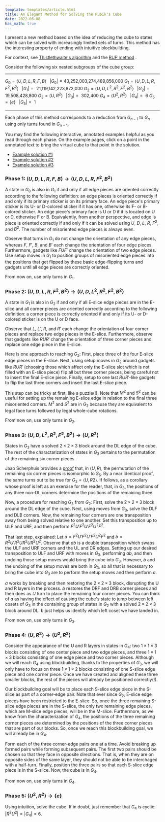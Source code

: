 ```yaml
---
template: templates/article.html
title: An Elegant Method for Solving the Rubik's Cube
date: 2022-06-08
has_math: true
...
```


I present a new method based on the idea of reducing the cube to states which can be solved with increasingly limited sets of turns.
This method has the interesting property of ending with intuitive blockbuilding.

For context, see [Thistlethwaite's algorithm](https://www.jaapsch.net/puzzles/thistle.htm) and the [RUP method](https://presleygit.github.io/index_eng.html) .

Consider the following six nested subgroups of the cube group:

------------------------------------------------- ---------------------------
$G_0 = \langle U, D, L, R, F, B \rangle$          $\;\;|G_0| = \textrm{43,252,003,274,489,856,000}$
$G_1 = \langle U, D, L, R, F^2, B^2 \rangle$      $\;\;|G_1| = \textrm{    21,119,142,223,872,000}$
$G_2 = \langle U, D, L^2, R^2, F^2, B^2 \rangle$  $\;\;|G_2| = \textrm{            19,508,428,800}$
$G_3 = \langle U, R^2 \rangle$                    $\;\;|G_3| = \textrm{                   302,400}$
$G_4 = \langle U^2, R^2 \rangle$                  $\;\;|G_4| = \textrm{                         6}$
$G_5 = \{ e \}$                                   $\;\;|G_5| = \textrm{                         1}$
------------------------------------------------- ---------------------------

Each phase of this method corresponds to a reduction from $G_{n-1}$ to $G_n$ using only turns found in $G_{n-1}$.

You may find the following interactive, annotated examples helpful as you read through each phase. On the example pages, click on a point in the annotated text to bring the virtual cube to that point in the solution.

- [Example solution #1](https://alg.cubing.net/?type=reconstruction&setup=R_D2_L_R_B2_U2_B2_D2_L_B2_U2_B-_U-_F-_R-_U-_B_D-_B_U_F&alg=%2F%2F_Phase_1%0A%0AU_L_B-_%2F%2F_flip_4_edges%0AU_F_L_F-_%2F%2F_flip_2_remaining_edges%0A%0A%2F%2F_Phase_2%0A%0AL_U_L-_%2F%2F_finish_placing_all_but_one_E%26%2345%3Bslice_edge_in_E%26%2345%3Bslice%0AR2_D_R-_U_R_%2F%2F_setup_and_flip_three_corners_to_get_to_an_easier_corner_orientation_state%0AU_R-_U_R_%2F%2F_setup_and_flip_three_corners_to_get_to_the_penultimate_corner_orientation_state%0AM2_D_R-_U-_R_%2F%2F_setup_and_flip_final_three_corners_while_inserting_final_E%26%2345%3Bslice_edge%0Ax2_%2F%2F_re%26%2345%3Borient_cube%0A%0A%2F%2F_Phase_3%0A%0AR2_F2_R2_D_R2_D2_%2F%2F_create_2x2x2_block%0AR2_U2_R2_F2_R2_F2_%2F%2F_complete_2x2x3_block%0AR2_U_R2_U-_R2_U-_R2_%2F%2F_solve_DRF_and_DRB%0A%2F%2F_note_that_ULB_and_URB_must_be_swapped_in_order_for_U_corners_to_be_solved_relative_to_one_another%0AU2_%2F%2F_setup_ULB_and_URB_ro_ULF_and_URF%0AF2_U-_F2_U-_F2_U2_F2_%2F%2F_execute_corner_permutation_algorithm%0A%0A%2F%2F_Phase_4%0A%0AR2_%2F%2F_create_first_pair%0AU_R2_U_R2_U_R2_U_R2_%2F%2F_create_second_pair%0A%2F%2F_third_pair_skip%0AU-_R2_U_R2_U-_R2_U_%2F%2F_align_pairs_%0A%0A%2F%2F_Phase_5%0A%0AR2_U2_%2F%2F_finish&view=playback)
- [Example solution #2](https://alg.cubing.net/?setup=R2_B2_R2_B2_U2_R2_D_U2_L2_F2_R2_B_L-_F-_L-_B_F_D2_F2_U_F&type=reconstruction&alg=%2F%2F_Phase_1%0A%0AF_%2F%2F_flip_4_edges%0AB_L-_B-_%2F%2F_flip_remaining_2_edges%0A%0A%2F%2F_Phase_2%0A%0A%2F%2F_three_out_of_four_E%26%2345%3Bslice_edges_are_already_in_the_E%26%2345%3Bslice%0AL-_U_L_%2F%2F_setup_and_flip_three_corners_to_get_to_the_penultimate_corner_orientation_state%0AR2_U_D_M2_D_L-_U_L_%2F%2F_setup_and_flip_final_three_corners_while_inserting_final_E%26%2345%3Bslice_edge%0Ax2_%2F%2F_re%26%2345%3Borient_cube%0A%0A%2F%2F_Phase_3%0A%0AF2_L2R2_D_R2_D2_%2F%2F_create_2x2x2_block%0AU-_R2_U2_F2_%2F%2F_complete_2x2x3_block%0AU_R2_U-_R2_U_R2_U_R2_%2F%2F_solve_DRF_and_DRB%0A%2F%2F_note_that_ULB_and_URB_must_be_swapped_in_order_for_U_corners_to_be_solved_relative_to_one_another%0AU2_%2F%2F_setup_ULB_and_URB_ro_ULF_and_URF%0AF2_U-_F2_U-_F2_U2_F2_%2F%2F_execute_corner_permutation_algorithm%0A%0A%2F%2F_Phase_4%0A%0AU-_R2_%2F%2F_create_first_pair%0AU2_R2_U-_R2_%2F%2F_create_second_pair%0AU_R2_U2_R2_%2F%2F_create_third_pair%0AU2_R2_U-_R2_U_R2_U-_%2F%2F_align_pairs%0A%0A%2F%2F_Phase_5%0A%0AR2_U2_R2_U2_%2F%2F_finish&view=playback)
- [Example solution #3](https://alg.cubing.net/?setup=D_L2_U_L2_U_L2_U2_L2_U-_F2_D-_L_U-_L2_D2_L_B2_U_B-_L2_U&type=reconstruction&alg=%2F%2F_Phase_1%0A%0AU-_L2_B_%2F%2F_setup_and_flip_all_4_misoriented_edges%0A%0A%2F%2F_Phase_2%0A%0AU2_R-_U_R%0A%2F%2F_three_out_of_four_E%26%2345%3Bslice_edges_are_already_in_the_E%26%2345%3Bslice%0AR2_D-_U-__%2F%2F_setup_and_flip_three_corners_to_get_to_an_easier_corner_orientation_state%0AU2_R_U-_R-_%2F%2F_setup_and_flip_three_corners_to_get_to_the_penultimate_corner_orientation_state%0AR-_D_R_%2F%2F_flip_final_three_corners_while_inserting_final_E%26%2345%3Bslice_edge%0A%0A%2F%2F_Phase_3%0A%0AD_U-_B2_D2_L2_%2F%2F_create_2x2x2_block%0AU-_R2_U_R2_U_R2__B2_%2F%2F_complete_2x2x3_block%0AU2_R2_U_R2_%2F%2F_solve_DRF_and_DRB%0A%2F%2F_note_that_URF_and_URB_must_be_swapped_in_order_for_U_corners_to_be_solved_relative_to_one_another%0AU_%2F%2F_setup_ULB_and_URB_ro_ULF_and_URF%0AF2_U-_F2_U-_F2_U2_F2_%2F%2F_execute_corner_permutation_algorithm%0A%0A%2F%2F_Phase_4%0A%0A%2F%2F_first_pair_skip%0AU2_R2_U-_R2_%2F%2F_create_second_pair%0AU_R2_U2_R2_%2F%2F_create_third_pair%0AU2_R2_U-_R2_U_R2_U_%2F%2F_align_pairs%0A%0A%2F%2F_Phase_5%0A%0A%2F%2F_skip&view=playback)

### Phase 1: $\langle U, D, L, R, F, B \rangle \rightarrow \langle U, D, L, R, F^2, B^2 \rangle$

A state in $G_0$ is also in $G_1$ if and only if all edge pieces are oriented correctly according to the following definition: an edge pieces is oriented correctly if and only if its primary sticker is on its primary face. An edge piece's primary sticker is its U- or D-colored sticker if it has one, otherwise its F- or B-colored sticker. An edge piece's primary face is U or D if it is located on U or D, otherwise F or B. Equivalently, from another perspective, and edge is piece is oriented correctly if and only if it can be solved using $U$, $D$, $L$, $R$, $F^2$, and $B^2$. The number of misoriented edge pieces is always even.

Observe that turns in $G_1$ do not change the orientation of any edge pieces, whereas $F$, $F'$, $B$, and $B'$ each change the orientation of four edge pieces. Furthermore, gadgets like $FUF'$ change the orientation of two edge pieces. Use setup moves in $G_1$ to position groups of misoriented edge pieces into the positions that get flipped by these basic edge-flipping turns and gadgets until all edge pieces are correctly oriented.

From now on, use only turns in $G_1$.

### Phase 2: $\langle U, D, L, R, F^2, B^2 \rangle \rightarrow \langle U, D, L^2, R^2, F^2, B^2 \rangle$

A state in $G_1$ is also in $G_2$ if and only if all E-slice edge pieces are in the E-slice and all corner pieces are oriented correctly according to the following definition: a corner piece is correctly oriented if and only if its U- or D-colored sticker is on the U or D face.

Observe that $L$, $L'$, $R$, and $R'$ each change the orientation of four corner pieces and replace two edge pieces in the E-slice. Furthermore, observe that gadgets like $RUR'$ change the orientation of three corner pieces and replace one edge piece in the E-slice.

Here is one approach to reaching $G_2$: First, place three of the four E-slice edge pieces in the E-slice. Next, using setup moves in $G_2$ around gadgets like $RUR'$ (choosing those which affect only the E-slice slot which is not filled with an E-slice piece) flip all but three corner pieces, being careful not to insert the final E-slice piece. Finally, setup to one last $RUR'$-like gadgets to flip the last three corners and insert the last E-slice piece.

This step can be tricky at first, like a puzzle(!). Note that $M^2$ and $S^2$ can be useful for setting up the remaining E-slice edge in relation to the final three misoriented corners. $M^2$ and $S^2$ are in $G_2$ because they are equivalent to legal face turns followed by legal whole-cube rotations.

From now on, use only turns in $G_2$.

### Phase 3: $\langle U, D, L^2, R^2, F^2, B^2 \rangle \rightarrow \langle U, R^2 \rangle$

States in $G_3$ have a solved $2\times 2\times 3$ block around the DL edge of the cube. The rest of the charactarization of states in $G_3$ pertains to the permutation of the remaining six corner pieces.

Jaap Scherphuis provides a [proof](https://www.jaapsch.net/puzzles/pgl25.htm) that, in $\langle U, R \rangle$, the permutation of the remaining six corner pieces is isomorphic to $S_5$. By a near identical proof, the same turns out to be true for $G_3 = \langle U, R2 \rangle$. If follows, as a corollary whose proof is left as an exercise for the reader, that, in $G_3$, the positions of any three non-DL corners determine the positions of the remaining three.

Now, a procedure for reaching $G_3$ from $G_2$: First, solve the $2\times 2\times 3$ block around the DL edge of the cube. Next, using moves from $G_3$, solve the DLF and DLB corners. Now, the remaining four corners are one transposition away from being solved relative to one another. Set this transposition up to ULF and URF, and then perform $F^2U'F^2U'F^2U^2F^2$.

That last step, explained: Let $a = F^2U'F^2U'F^2U^2F^2$ and $b = R^2U'R^2UR^2UR^2U^2$. Observe that $ab$ is a double transposition which swaps the ULF and URF corners and the UL and DR edges. Setting up our desired transposition to ULF and URF with moves in $G_3$, performing $ab$, and then undoing those setup moves would bring the cube into $G_3$. However, $b$ and the undoing of the setup moves are both in $G_3$, so all that is necessary to bring the cube into $G_3$ are to perform the setup moves and then perform $a$.

$a$ works by breaking and then restoring the $2\times 2\times 3$ block, disrupting the U and R layers in the process. $b$ restores the DRF and DRB corner pieces and then does as $U$ turn to place the remaining four corner pieces. You can think of $a$ as having the effect of causing the cube's state to jump between left cosets of $G_3$ in the containing group of states in $G_2$ with a solved $2\times 2\times 3$ block around DL. $b$ just helps us identify which left coset we have landed in.

From now on, use only turns in $G_3$.

### Phase 4: $\langle U, R^2 \rangle \rightarrow \langle U^2, R^2 \rangle$

Consider the appearance of the U and R layers in states in $G_4$: two $1\times 1\times 3$ blocks consisting of one center piece and two edge pieces, and three $1\times 1\times 3$ blocks consisting of one edge piece and two corner pieces. Although we will reach $G_4$ using blockbuilding, thanks to the properties of $G_3$, we will only have to focus on three $1\times 1\times 2$ blocks consisting of one S-slice edge piece and one corner piece. Once we have created and aligned these three smaller blocks, the rest of the pieces will already be positioned correctly(!).

Our blockbuilding goal will be to place each S-slice edge piece in the S-slice as part of a corner-edge pair. Note that ever since $G_2$, E-slice edge pieces have been restricted to the E-slice. So, once the three remaining S-slice edge pieces are in the S-slice, the only two remaining edge pieces, which are M-slice edge pieces, will be in the M-slice. Furthermore, as we know from the characterization of $G_4$, the positions of the three remaining corner pieces are determined by the positions of the three corner pieces that are part of our blocks. So, once we reach this blockbuilding goal, we will already be in $G_4$.

Form each of the three corner-edge pairs one at a time. Avoid breaking up formed pairs while forming subsequent pairs. The first two pairs should be chosen so that they face in opposite directions. That is, when they are on opposite sides of the same layer, they should not be able to be interchaged with a half-turn. Finally, position the three pairs so that each S-slice edge piece is in the S-slice. Now, the cube is in $G_4$.

From now on, use only turns in $G_4$.

### Phase 5: $\langle U^2, R^2 \rangle \rightarrow \{ e \}$

Using intuition, solve the cube. If in doubt, just remember that $G_4$ is cyclic: $|R^2U^2| = |G_4| = 6$.

<!--

###

# scramble

R D2 L R B2 U2 B2 D2 L B2 U2 B' U' F' R' U' B D' B U F

# solve

// Phase 1

U L B' // flip 4 edges
U F L F' // flip 2 remaining edges

// Phase 2

L U L' // finish placing all but one E-slice edge in E-slice
R2 D R' U R // setup and flip three corners to get to an easier corner orientation state
U R' U R // setup and flip three corners to get to the penultimate corner orientation state
M2 D R' U' R // setup and flip final three corners while inserting final E-slice edge
x2 // re-orient cube

// Phase 3

R2 F2 R2 D R2 D2 // create 2x2x2 block
R2 U2 R2 F2 R2 F2 // complete 2x2x3 block
R2 U R2 U' R2 U' R2 // solve DRF and DRB
// note that ULB and URB must be swapped in order for U corners to be solved relative to one another
U2 // setup ULB and URB ro ULF and URF
F2 U' F2 U' F2 U2 F2 // execute corner permutation algorithm

// Phase 4

R2 // create first pair
U R2 U R2 U R2 U R2 // create second pair
// third pair skip
U' R2 U R2 U' R2 U // align pairs 

// Phase 5

R2 U2 // finish

###

# scramble

R2 B2 R2 B2 U2 R2 D U2 L2 F2 R2 B L' F' L' B F D2 F2 U F

# solve

// Phase 1

F // flip 4 edges
B L' B' // flip remaining 2 edges

// Phase 2

// three out of four E-slice edges are already in the E-slice
L' U L // setup and flip three corners to get to the penultimate corner orientation state
R2 U D M2 D L' U L // setup and flip final three corners while inserting final E-slice edge
x2 // re-orient cube

// Phase 3

F2 L2R2 D R2 D2 // create 2x2x2 block
U' R2 U2 F2 // complete 2x2x3 block
U R2 U' R2 U R2 U R2 // solve DRF and DRB
// note that ULB and URB must be swapped in order for U corners to be solved relative to one another
U2 // setup ULB and URB ro ULF and URF
F2 U' F2 U' F2 U2 F2 // execute corner permutation algorithm

// Phase 4

U' R2 // create first pair
U2 R2 U' R2 // create second pair
U R2 U2 R2 // create third pair
U2 R2 U' R2 U R2 U' // align pairs

// Phase 5

R2 U2 R2 U2 // finish

###

# scramble

D L2 U L2 U L2 U2 L2 U' F2 D' L U' L2 D2 L B2 U B' L2 U

# solve

// Phase 1

U' L2 B // setup and flip all 4 misoriented edges

// Phase 2

U2 R' U R
// three out of four E-slice edges are already in the E-slice
R2 D' U'  // setup and flip three corners to get to an easier corner orientation state
U2 R U' R' // setup and flip three corners to get to the penultimate corner orientation state
R' D R // flip final three corners while inserting final E-slice edge

// Phase 3

D U' B2 D2 L2 // create 2x2x2 block
U' R2 U R2 U R2  B2 // complete 2x2x3 block
U2 R2 U R2 // solve DRF and DRB
// note that URF and URB must be swapped in order for U corners to be solved relative to one another
U // setup ULB and URB ro ULF and URF
F2 U' F2 U' F2 U2 F2 // execute corner permutation algorithm

// Phase 4

// first pair skip
U2 R2 U' R2 // create second pair
U R2 U2 R2 // create third pair
U2 R2 U' R2 U R2 U // align pairs

// Phase 5

// skip

-->
